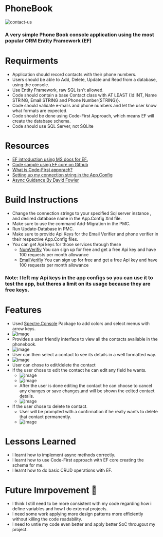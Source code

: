 # PhoneBook
 ![contact-us](https://github.com/user-attachments/assets/adc5ea58-09c7-4eb5-a74c-077842bd57a5)
### A very simple Phone Book console application using the most popular ORM Entity Framework (EF)

# Requirments
- Application should record contacts with their phone numbers.
- Users should be able to Add, Delete, Update and Read from a database, using the console.
- Use Entity Framework, raw SQL isn't allowed.
- Code should contain a base Contact class with AT LEAST {Id INT, Name STRING, Email STRING and Phone Number(STRING)}.
- Code should validate e-mails and phone numbers and let the user know what formats are expected.
- Code should be done using Code-First Approach, which means EF will create the database schema.
- Code should use SQL Server, not SQLite
  
# Resources
- [EF introduction using MS docs for EF.](https://learn.microsoft.com/en-us/ef/core/get-started/overview/first-app?tabs=netcore-cli)
- [Code sample using EF core on Github](https://github.com/entityframeworktutorial/EF6-Code-First-Demo)
- [What is Code-First apporach?](https://www.entityframeworktutorial.net/code-first/what-is-code-first.aspx)
- [Setting up my connection string in the App.Config](https://learn.microsoft.com/en-us/ef/core/miscellaneous/connection-strings?tabs=vs)
- [Async Guidance By David Fowler](https://github.com/davidfowl/AspNetCoreDiagnosticScenarios/blob/master/AsyncGuidance.md)
  
# Build Instructions
- Change the connection strings to your specified Sql server instance , and desired database name in the App.Config Xml file.
- Make sure to use the command Add-Migration <YOUR MIGRATION NAME> in the PMC.
- Run Update-Database in PMC.
- Make sure to provide Api Keys for the Email Verifier and phone verifier in their respective App.Config files.
- You can get Api keys for those services through these
   - [NumVerifiy](https://numverify.com/) You can sign up for free and get a free Api key and have 100 requests per month allowance
   - [EmailVerifiy](https://mailboxlayer.com/) You can sign up for free and get a free Api key and have 100 requests per month allowance
 ### Note: I left my Api keys in the app configs so you can use it to test the app, but theres a limit on its usage because they are free keys.

# Features
- Used [Spectre.Console](https://spectreconsole.net/) Package to add colors and select menus with arrow keys.
- ![image](https://github.com/user-attachments/assets/2f976e3e-fd61-4463-97a6-a3b809752142)
- Provides a user friendly interface to view all the contacts available in the phonebook.
- ![image](https://github.com/user-attachments/assets/215af96d-5061-47ea-9d5c-ed9f7dda6e9e)
- User can then select a contact to see its details in a well formatted way.
- ![image](https://github.com/user-attachments/assets/65c12480-166d-405e-b3f3-3d142da2acc3)
- User can chose to edit/delete the contact
- If the user chose to edit the contact he can edit any field he wants.
  - ![image](https://github.com/user-attachments/assets/304353dd-c8ab-4562-8695-f44d004a1c03)
  - ![image](https://github.com/user-attachments/assets/8d7a9205-ba40-4f5c-947c-ffab9b4d69dd)
  - After the user is done editing the contact he can choose to cancel any changes or save changes,and will be shown the edited contact details.
  - ![image](https://github.com/user-attachments/assets/c45f0e7f-2fdf-4e13-be81-2096bbe15ce5)
- If the user chose to delete te contact.
   - User will be prompted with a confirmation if he really wants to delete that contact permanently.
   - ![image](https://github.com/user-attachments/assets/b53dc505-62c1-4264-a41c-71609f2ca35f)

# Lessons Learned
- I learnt how to implement async methods correctly.
- I learnt how to use Code-First approach with EF core creating the schema for me.
- I learnt how to do basic CRUD operations with EF.

# Future Imrpovement 🚀
- I think I still need to be more consistent with my code regarding how i define variables and how I do external projects.
- I need some work applying more design patterns more efficiently without killing the code readability.
- I need to untie my code even better and apply better SoC througout my project.
